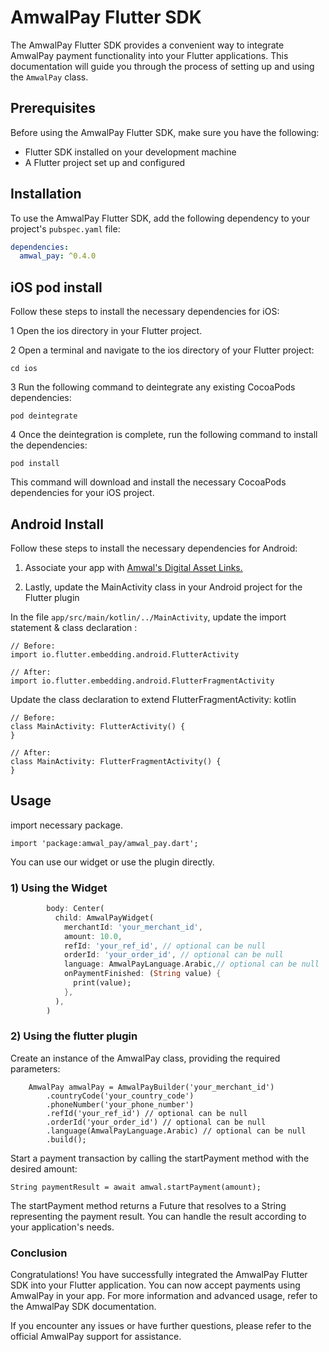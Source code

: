 # AmwalPay Flutter SDK

The AmwalPay Flutter SDK provides a convenient way to integrate AmwalPay payment functionality into your Flutter applications. This documentation will guide you through the process of setting up and using the `AmwalPay` class.

## Prerequisites

Before using the AmwalPay Flutter SDK, make sure you have the following:

- Flutter SDK installed on your development machine
- A Flutter project set up and configured

## Installation

To use the AmwalPay Flutter SDK, add the following dependency to your project's `pubspec.yaml` file:

```yaml
dependencies:
  amwal_pay: ^0.4.0
```

## iOS pod install

Follow these steps to install the necessary dependencies for iOS:

1 Open the ios directory in your Flutter project.

2 Open a terminal and navigate to the ios directory of your Flutter project:

```
cd ios
```
3 Run the following command to deintegrate any existing CocoaPods dependencies:

```
pod deintegrate
```

4 Once the deintegration is complete, run the following command to install the dependencies:
```
pod install
```

This command will download and install the necessary CocoaPods dependencies for your iOS project.

## Android Install

Follow these steps to install the necessary dependencies for Android:

1. Associate your app with [Amwal's Digital Asset Links.](https://docs.amwal.tech/docs/setup)

2. Lastly, update the MainActivity class in your Android project for the Flutter plugin

In the file `app/src/main/kotlin/../MainActivity`, update the import statement & class declaration :

```
// Before:
import io.flutter.embedding.android.FlutterActivity

// After:
import io.flutter.embedding.android.FlutterFragmentActivity
```

Update the class declaration to extend FlutterFragmentActivity:
kotlin

```
// Before:
class MainActivity: FlutterActivity() {
}

// After:
class MainActivity: FlutterFragmentActivity() {
}
```



## Usage

import necessary package.

```
import 'package:amwal_pay/amwal_pay.dart';
```
You can use our widget or use the plugin directly.

### 1) Using the Widget
```dart
        body: Center(
          child: AmwalPayWidget(
            merchantId: 'your_merchant_id',
            amount: 10.0,
            refId: 'your_ref_id', // optional can be null
            orderId: 'your_order_id', // optional can be null
            language: AmwalPayLanguage.Arabic,// optional can be null 
            onPaymentFinished: (String value) {
              print(value);
            },
          ),
        )
```

### 2) Using the flutter plugin

Create an instance of the AmwalPay class, providing the required parameters:

```
    AmwalPay amwalPay = AmwalPayBuilder('your_merchant_id')
        .countryCode('your_country_code')
        .phoneNumber('your_phone_number')
        .refId('your_ref_id') // optional can be null
        .orderId('your_order_id') // optional can be null
        .language(AmwalPayLanguage.Arabic) // optional can be null
        .build();
```

Start a payment transaction by calling the startPayment method with the desired amount:

```
String paymentResult = await amwal.startPayment(amount);
```

The startPayment method returns a Future that resolves to a String representing the payment result. You can handle the result according to your application's needs.

### Conclusion

Congratulations! You have successfully integrated the AmwalPay Flutter SDK into your Flutter application. You can now accept payments using AmwalPay in your app. For more information and advanced usage, refer to the AmwalPay SDK documentation.

If you encounter any issues or have further questions, please refer to the official AmwalPay support for assistance.